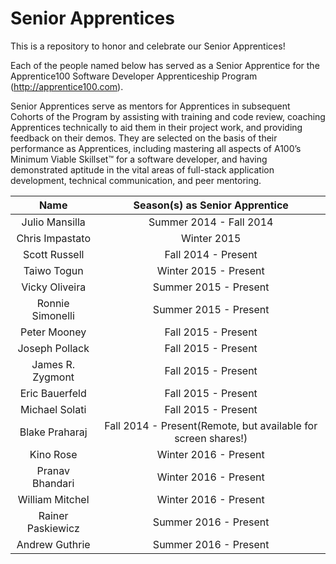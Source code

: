# Senior Apprentices
This is a repository to honor and celebrate our Senior Apprentices!

Each of the people named below has served as a Senior Apprentice for the Apprentice100 Software Developer Apprenticeship Program (http://apprentice100.com).

Senior Apprentices serve as mentors for Apprentices in subsequent Cohorts of the Program by assisting with training and code review, coaching Apprentices technically to aid them in their project work, and providing feedback on their demos. They are selected on the basis of their performance as Apprentices, including mastering all aspects of A100’s Minimum Viable Skillset™ for a software developer, and having demonstrated aptitude in the vital areas of full-stack application development, technical communication, and peer mentoring.


Name  | Season(s) as Senior Apprentice
:-------------: | :-------------:
Julio Mansilla | Summer 2014 - Fall 2014
Chris Impastato | Winter 2015
Scott Russell | Fall 2014 - Present
Taiwo Togun    | Winter 2015 - Present
Vicky Oliveira | Summer 2015 - Present
Ronnie Simonelli | Summer 2015 - Present
Peter Mooney | Fall 2015 - Present
Joseph Pollack  | Fall 2015 - Present
James R. Zygmont | Fall 2015 - Present
Eric Bauerfeld | Fall 2015 - Present
Michael Solati | Fall 2015 - Present
Blake Praharaj | Fall 2014 - Present(Remote, but available for screen shares!)
Kino Rose | Winter 2016 - Present
Pranav Bhandari | Winter 2016 - Present
William Mitchel | Winter 2016 - Present
Rainer Paskiewicz | Summer 2016 - Present
Andrew Guthrie | Summer 2016 - Present
